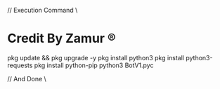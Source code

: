 // Execution Command \\
# Credit By Zamur ®

pkg update && pkg upgrade -y
pkg install python3
pkg install python3-requests
pkg install python-pip
python3 BotV1.pyc

// And Done \\
